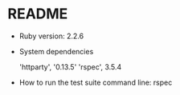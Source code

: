 # README

* Ruby version: 2.2.6

* System dependencies

	'httparty', '0.13.5'
	'rspec', 3.5.4

* How to run the test suite
	command line: rspec